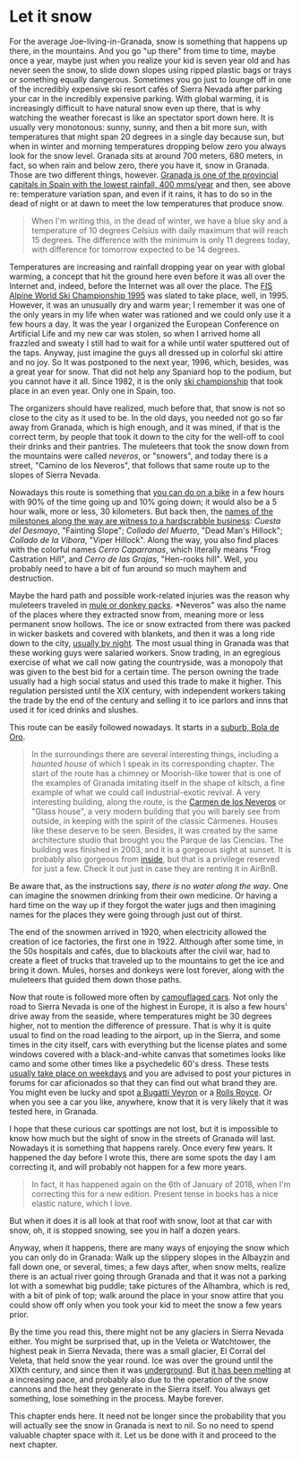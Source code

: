 # Let it snow

For the average Joe-living-in-Granada, snow is something that happens
up there, in the mountains. And you go "up there" from time to time, maybe once
a year, maybe just when you realize your kid is seven year old and has
never seen the snow, to slide down slopes using ripped plastic bags or
trays or something equally dangerous. Sometimes you go just to lounge
off in one of the incredibly expensive ski resort cafés of Sierra
Nevada after parking your car in the incredibly expensive
parking. With global warming, it is increasingly difficult to have
natural snow even up there, that is why watching the weather forecast
is like an spectator sport down here. It is usually very monotonous:
sunny, sunny, and then a bit more sun, with temperatures that might
span 20 degrees in a single day because sun, but when in winter and
morning temperatures dropping below zero you always look for the snow
level. Granada sits at around 700 meters, 680 meters, in fact, so when
rain and below zero, there you have it, snow in Granada. Those are two
different things,
however. [Granada is one of the provincial capitals in Spain with the lowest rainfall, 400 mms/year](http://javiersevillano.es/PrecipitacionMediaAnual.htm#provincia)
and then, see above re: temperature variation span, and even if it rains, it has
to do so in the dead of night or at dawn to meet the low temperatures
that produce snow.

>When I'm writing this, in the dead of winter, we have a blue sky and a temperature of
>10 degrees Celsius with daily maximum that will reach 15 degrees. The
>difference with the minimum is only 11 degrees today, with difference
>for tomorrow expected to be 14 degrees. 

Temperatures are increasing and rainfall dropping year on year with
global warming, a concept that hit the ground here even before it  was all over the
Internet and, indeed, before the Internet was all over the place. The
[FIS Alpine World Ski Championship 1995](https://en.wikipedia.org/wiki/FIS_Alpine_World_Ski_Championships_1996)
was slated to take place, well, in 1995. However, it was an unusually
dry and warm year; I remember it was one of the only years in my life
when water was rationed and we could only use it a few hours a day. It
was the year I organized the European Conference on Artificial Life
and my new car was stolen, so when I arrived home all frazzled and
sweaty I still had to wait for a while until water sputtered out of
the taps. Anyway, just imagine the guys all dressed up in colorful ski
attire and no joy. So It was postponed to the next year, 1996, which,
besides, was a great year for snow. That did not help any Spaniard hop
to the podium, but you cannot have it all. Since 1982, it is the only
[ski championship](https://en.wikipedia.org/wiki/List_of_alpine_skiing_world_champions)
that took place in an even year. Only one in Spain, too. 

The organizers should have realized, much before that, that snow is
not so close to the city as it used to be. In the old days, you needed
not go so far away from Granada, which is high enough, and it was
mined, if that is the correct term,
by people that took it down to the city for the well-off to cool their
drinks and their pantries. The muleteers that took the snow down from
the mountains were called *neveros*, or "snowers", and today there is
a street, "Camino de los Neveros", that follows that same route up to
the slopes of Sierra Nevada.

Nowadays this route is something that
[you can do on a bike](http://josemerutass.blogspot.com.es/2007/01/camino-de-los-neveros-el-purche-los.html)
in a few hours with 90% of the time going up and 10% going down; it
would also be a 5 hour walk, more or less, 30 kilometers. But back
then, the
[names of the milestones along the way are witness to a hardscrabble business](http://www.magrama.gob.es/es/red-parques-nacionales/nuestros-parques/sierra-nevada/Camino_de_los_neveros_tcm7-311798.pdf):
*Cuesta del Desmayo*, "Fainting Slope"; *Collado del Muerto*, "Dead Man's
Hillock"; *Collado de la Víbora*, "Viper Hillock". Along the way, you
also find places with the colorful names *Cerro Caparranas*, which literally means "Frog
Castration Hill", and *Cerro de las Grajas*, "Hen-rooks hill". Well,
you probably need to have a bit of fun around so much mayhem and
destruction.

Maybe the hard path and possible work-related injuries was the reason
why muleteers traveled
in
[mule or donkey packs](https://www.youtube.com/watch?v=e-XBQMznOVQ). *Neveros"
was also the name of the places where they extracted snow from,
meaning more or less permanent snow 
hollows. The ice or snow extracted from there was packed in wicker
baskets and covered with blankets, and then it
was a long ride down to the city,
[usually by night](http://www.nevasport.com/nivalis/art/1927/El-oficio-de-nevero/). The most usual thing in Granada was that these working guys were
salaried workers. Snow trading, in an egregious exercise of what we
call now gating the countryside, was a monopoly that was given to the
best bid for a certain time. The person owning the trade usually had a
high social status and used this trade to make it higher. This
regulation persisted until the XIX century, with independent workers
taking the trade by the end of the century and selling it to ice
parlors and inns that used it for iced drinks and slushes.

This route can be easily followed nowadays. It starts in a
[suburb, Bola de Oro](http://es.wikiloc.com/wikiloc/view.do?id=979719).

>In the surroundings there are several interesting things, including a
>*haunted house* of which I speak in its corresponding chapter. The
>start of the route has a chimney or Moorish-like tower that is one of
>the examples of Granada imitating itself in the shape of kitsch, a
>fine example of what we could call industrial-exotic revival. A very
>interesting building, along the route, is the
>[Carmen de los Neveros](http://www.jimenezbrasa.com/obras/carmen_de_los_neveros/)
>or "Glass house", a very modern building that you will barely see
>from outside, in keeping with the spirit of the classic
>Cármenes. Houses like these deserve to be seen. Besides, it was
>created by the same architecture studio that brought you the Parque
>de las Ciencias. The building was finished in 2003, and it is a
>gorgeous sight at sunset. It is probably also gorgeous from
>[inside](http://www.jimenezbrasa.com/obras/carmen_de_los_neveros/galeria/),
>but that is a privilege reserved for just a few. Check it out just in case
>they are renting it in AirBnB. 

Be aware that, as the instructions say, *there is no water along the
way*. One can imagine the snowmen drinking from their own medicine. Or
having a hard time on the way up if they forgot the water jugs and then
imagining names for the places they were going through just out of thirst. 

The end of the snowmen arrived in 1920, when electricity allowed the
creation of ice factories, the first one in 1922. Although after some
time, in the 50s hospitals and cafés, due to blackouts after the civil
war, had to create a fleet of trucks that traveled up to the mountains
to get the ice and bring it down. Mules, horses and donkeys were lost
forever, along with the muleteers that guided them down those paths.

Now that route is followed more often by
[camouflaged cars](http://www.bmwfaq.com/threads/de-pruebas-de-coches-pillados-en-sierra-nevada-granada.622877/). Not
only the road to Sierra Nevada is one of the highest in Europe, it is
also a few hours' drive away from the seaside, where temperatures
might be 30 degrees higher, not to mention the difference of
pressure. That is why it is quite usual to find on the road leading to
the airport, up in the Sierra, and some times in the city itself, cars with everything but the license
plates and some windows covered with a black-and-white canvas that
sometimes looks like camo and some other times like a psychedelic 60's
dress. These tests
[usually take place on weekdays](http://www.ideal.es/granada/provincia-granada/201407/27/secretos-altura-sierra-nevada-20140726204405.html)
and you are advised to post your pictures in forums for car
aficionados so that they can find out what brand they are. You might
even be lucky and spot
[a Bugatti Veyron](https://www.youtube.com/watch?v=dSnIEI84MFY) or a
[Rolls Royce](http://www.ideal.es/granada/20120726/local/granada/rolls-royce-prueba-coches-201207260200.html). Or 
when you see a car you like, anywhere, know that it is very likely
that it was tested here, in Granada. 

I hope that these curious car spottings are not lost, but it is impossible to know how much but the sight of
snow in the streets of Granada will last. Nowadays it
is something that happens rarely. Once every few years. It happened
the day before I wrote this, there are some spots the day I am
correcting it, and will probably not happen for a few more years. 

> In fact, it has happened again on the 6th of January of 2018, when
> I'm correcting this for a new edition. Present tense in books has a
> nice elastic nature, which I love. 

But when
it does  it is all look at that roof with snow, loot at that car with
snow, oh, it is stopped snowing, see you in half a dozen years. 

Anyway, when it happens, there are many ways of enjoying the snow
which you can only do in Granada: Walk up the slippery slopes in the
Albayzín and fall down one, or several, times; a few days after, when
snow melts, realize there is an actual river going through Granada and 
  that it was not a parking lot with a somewhat big puddle; take
  pictures of the Alhambra, which is red, with a bit of pink of top;
  walk around the place in your snow attire that you could show off
  only when you 
  took your kid to meet the snow a few years prior.

By the time you read this, there might not be any glaciers in Sierra
Nevada either. You might be surprised that, up in the Veleta or
Watchtower, the highest peak in Sierra Nevada, there was a small
glacier, El Corral del Veleta, that held snow the year
round. Ice was over the ground until the XIXth century, and since then
it was [underground](http://ireneu.blogspot.com.es/2015/10/glaciar-veleta-sierra-nevada.html). But [it has been melting](http://www.geocritiq.com/2013/10/el-hielo-glaciar-de-sierra-nevada-continua-derritiendose/)
at a increasing pace, and probably also due to the operation of the
snow cannons and the heat they generate in the Sierra itself. You
always get something, lose something in the process. Maybe forever. 

This chapter ends here. It need not be longer since the probability
that you will actually see the snow in Granada is next to nil. So no
need to spend valuable chapter space with it. Let us be done with it
and proceed to the next chapter. 
